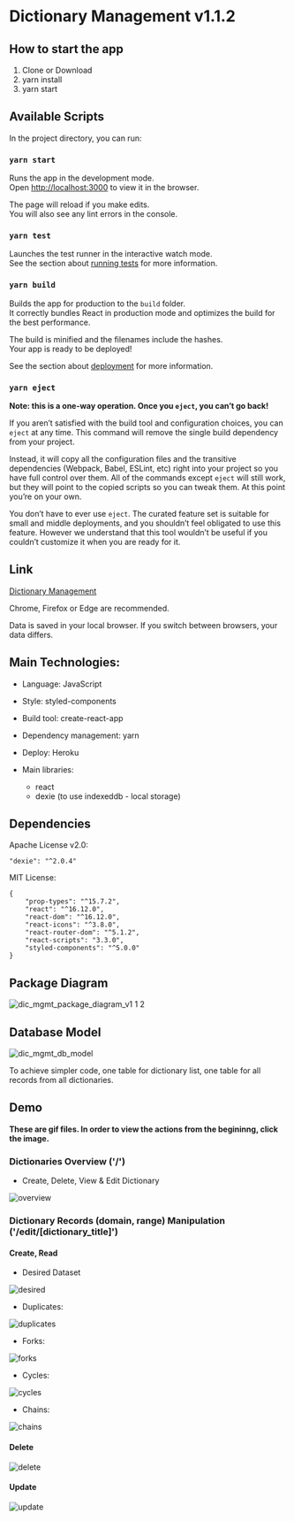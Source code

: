 # Dictionary Management v1.1.2


## How to start the app

1. Clone or Download
2. yarn install 
3. yarn start


## Available Scripts

In the project directory, you can run:

### `yarn start`

Runs the app in the development mode.<br />
Open [http://localhost:3000](http://localhost:3000) to view it in the browser.

The page will reload if you make edits.<br />
You will also see any lint errors in the console.

### `yarn test`

Launches the test runner in the interactive watch mode.<br />
See the section about [running tests](https://facebook.github.io/create-react-app/docs/running-tests) for more information.

### `yarn build`

Builds the app for production to the `build` folder.<br />
It correctly bundles React in production mode and optimizes the build for the best performance.

The build is minified and the filenames include the hashes.<br />
Your app is ready to be deployed!

See the section about [deployment](https://facebook.github.io/create-react-app/docs/deployment) for more information.

### `yarn eject`

**Note: this is a one-way operation. Once you `eject`, you can’t go back!**

If you aren’t satisfied with the build tool and configuration choices, you can `eject` at any time. This command will remove the single build dependency from your project.

Instead, it will copy all the configuration files and the transitive dependencies (Webpack, Babel, ESLint, etc) right into your project so you have full control over them. All of the commands except `eject` will still work, but they will point to the copied scripts so you can tweak them. At this point you’re on your own.

You don’t have to ever use `eject`. The curated feature set is suitable for small and middle deployments, and you shouldn’t feel obligated to use this feature. However we understand that this tool wouldn’t be useful if you couldn’t customize it when you are ready for it.


## Link

[Dictionary Management](http://dictionary-management.herokuapp.com/)

Chrome, Firefox or Edge are recommended.

Data is saved in your local browser. If you switch between browsers, your data differs.


## Main Technologies:

- Language: JavaScript

- Style: styled-components

- Build tool: create-react-app

- Dependency management: yarn

- Deploy: Heroku

- Main libraries: 
    - react
    - dexie (to use indexeddb - local storage)


## Dependencies

Apache License v2.0: 

    "dexie": "^2.0.4" 

MIT License: 

    {
        "prop-types": "^15.7.2",
        "react": "^16.12.0",
        "react-dom": "^16.12.0",
        "react-icons": "^3.8.0",
        "react-router-dom": "^5.1.2",
        "react-scripts": "3.3.0",
        "styled-components": "^5.0.0"
    }


## Package Diagram

![dic_mgmt_package_diagram_v1 1 2](https://user-images.githubusercontent.com/49291474/73501330-d20e6b00-43c5-11ea-9240-b2b0a2a5d0e2.png)


## Database Model

![dic_mgmt_db_model](https://user-images.githubusercontent.com/49291474/73145517-543d1d80-40ae-11ea-84e6-b330effec311.png)

To achieve simpler code, one table for dictionary list, one table for all records from all dictionaries.


## Demo 

**These are gif files. In order to view the actions from the begininng, click the image.**

### Dictionaries Overview ('/')

- Create, Delete, View & Edit Dictionary

![overview](https://user-images.githubusercontent.com/49291474/73489196-84d0d000-43aa-11ea-82fb-0b1a1f479871.gif)

### Dictionary Records (domain, range) Manipulation ('/edit/[dictionary_title]')

#### Create, Read

- Desired Dataset

![desired](https://user-images.githubusercontent.com/49291474/73489169-7aaed180-43aa-11ea-87fc-615dbb2c44be.gif)

- Duplicates:

![duplicates](https://user-images.githubusercontent.com/49291474/73489332-b9dd2280-43aa-11ea-81d2-d70c4105e846.gif)

- Forks:

![forks](https://user-images.githubusercontent.com/49291474/73489347-bd70a980-43aa-11ea-8b4f-48d94b69f8ba.gif)

- Cycles:

![cycles](https://user-images.githubusercontent.com/49291474/73499749-3bd84600-43c1-11ea-8d25-5e0986e1e838.gif)

- Chains:

![chains](https://user-images.githubusercontent.com/49291474/73499748-3b3faf80-43c1-11ea-8d97-75142834b21b.gif)

#### Delete

![delete](https://user-images.githubusercontent.com/49291474/73499785-54e0f700-43c1-11ea-83b0-961d176b889d.gif)

#### Update

![update](https://user-images.githubusercontent.com/49291474/73499789-56aaba80-43c1-11ea-9c9b-61d2c2589d52.gif)
